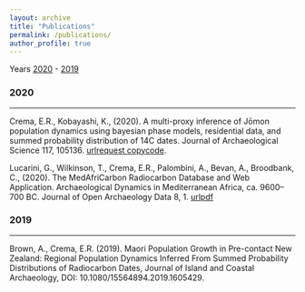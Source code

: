 ```yaml
---
layout: archive
title: "Publications"
permalink: /publications/
author_profile: true
---
```

Years [2020](#2020) - [2019](#2019)


### 2020 ###
---

Crema, E.R., Kobayashi, K., (2020). A multi-proxy inference of Jōmon population dynamics using bayesian phase models, residential data, and summed probability distribution of 14C dates. Journal of Archaeological Science 117, 105136. [url](https://doi.org/10.1016/j.jas.2020.105136)[request copy](mailto:erc62@cam.ac.uk?subject=Request%20Copy%20of%20%22A%20multi-proxy%20inference%20of%20J%C5%8Dmon%20population%20dynamics%20...%22)[code](https://github.com/ercrema/jomonPhasesAndPopulation).

Lucarini, G., Wilkinson, T., Crema, E.R., Palombini, A., Bevan, A., Broodbank, C., (2020). The MedAfriCarbon Radiocarbon Database and Web Application. Archaeological Dynamics in Mediterranean Africa, ca. 9600–700 BC. Journal of Open Archaeology Data 8, 1. [url](https://doi.org/10.5334/joad.60)[pdf]()

### 2019 ###
---
Brown, A., Crema, E.R. (2019). Maori Population Growth in Pre-contact New Zealand: Regional Population Dynamics Inferred From Summed Probability Distributions of Radiocarbon Dates, Journal of Island and Coastal Archaeology, DOI: 10.1080/15564894.2019.1605429.

